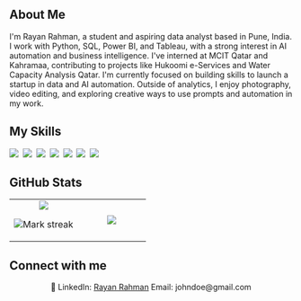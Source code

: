 ## About Me

I'm Rayan Rahman, a student and aspiring data analyst based in Pune, India. I work with Python, SQL, Power BI, and Tableau, with a strong interest in AI automation and business intelligence. I've interned at MCIT Qatar and Kahramaa, contributing to projects like Hukoomi e-Services and Water Capacity Analysis Qatar. I'm currently focused on building skills to launch a startup in data and AI automation. Outside of analytics, I enjoy photography, video editing, and exploring creative ways to use prompts and automation in my work.

## My Skills

<img src="https://img.shields.io/badge/Python-3776AB?logo=python&logoColor=fff"> 
<img src="https://img.shields.io/badge/HTML-%23E34F26.svg?logo=html5&logoColor=white"> 
<img src="https://img.shields.io/badge/MySQL-4479A1?logo=mysql&logoColor=fff"> 
<img src="https://img.shields.io/badge/Postgres-%23316192.svg?logo=postgresql&logoColor=white"> 
<img src="https://img.shields.io/badge/ChatGPT-74aa9c?logo=openai&logoColor=white"> 
<img src="https://img.shields.io/badge/GitHub%20Copilot-000?logo=githubcopilot&logoColor=fff"> 
<img src="https://img.shields.io/badge/GitHub-%23121011.svg?logo=github&logoColor=white"> 

## GitHub Stats

<table><tbody><tr border="none"><td width="50%" align="center">
<img align="center" src="https://readme-stats-fork-mauve.vercel.app/api/?username=xt67&theme=dark&show_icons=true&count_private=true">

<img alt="Mark streak" src="https://github-readme-streak-stats-five-roan.vercel.app?user=xt67&theme=dark"></td><td width="50%" align="center">
<img align="center" src="https://readme-stats-fork-mauve.vercel.app/api/top-langs/?username=xt67&theme=dark&hide_border=false&no-bg=true&no-frame=true&langs_count=6"></td></tr></tbody></table>

## Connect with me

<p align="center">🔗 LinkedIn: <a href="www.linkedin.com/in/rayan-rahman-xt67" target="_blank">Rayan Rahman</a> Email: johndoe@gmail.com</p>